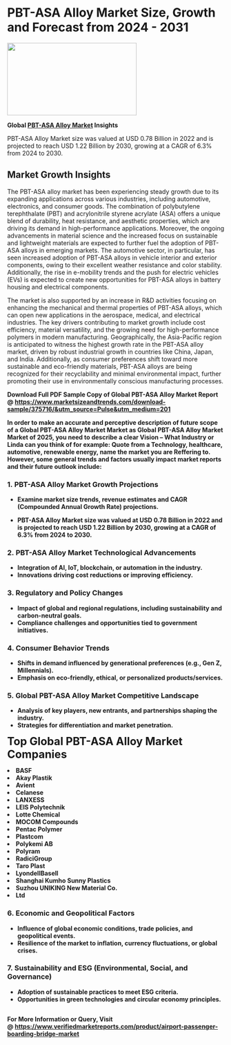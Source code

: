 <H1>PBT-ASA Alloy Market Size, Growth and Forecast from 2024 - 2031</H1><img class="aligncenter size-medium wp-image-584254" src="https://thirdeyenews.in/wp-content/uploads/2024/09/Global-Market-Research-300x168.jpeg" alt="" width="300" height="168" /><p><strong>Global&nbsp;<a href="https://www.marketsizeandtrends.com/download-sample/375716/&amp;utm_source=Pulse&amp;utm_medium=201">PBT-ASA Alloy Market</a> Insights</strong></p><p>PBT-ASA Alloy Market size was valued at USD 0.78 Billion in 2022 and is projected to reach USD 1.22 Billion by 2030, growing at a CAGR of 6.3% from 2024 to 2030.</p><p><h2>Market Growth Insights</h2> <p>The PBT-ASA alloy market has been experiencing steady growth due to its expanding applications across various industries, including automotive, electronics, and consumer goods. The combination of polybutylene terephthalate (PBT) and acrylonitrile styrene acrylate (ASA) offers a unique blend of durability, heat resistance, and aesthetic properties, which are driving its demand in high-performance applications. Moreover, the ongoing advancements in material science and the increased focus on sustainable and lightweight materials are expected to further fuel the adoption of PBT-ASA alloys in emerging markets. The automotive sector, in particular, has seen increased adoption of PBT-ASA alloys in vehicle interior and exterior components, owing to their excellent weather resistance and color stability. Additionally, the rise in e-mobility trends and the push for electric vehicles (EVs) is expected to create new opportunities for PBT-ASA alloys in battery housing and electrical components.</p> <p><strong></strong></p> <p>The market is also supported by an increase in R&D activities focusing on enhancing the mechanical and thermal properties of PBT-ASA alloys, which can open new applications in the aerospace, medical, and electrical industries. The key drivers contributing to market growth include cost efficiency, material versatility, and the growing need for high-performance polymers in modern manufacturing. Geographically, the Asia-Pacific region is anticipated to witness the highest growth rate in the PBT-ASA alloy market, driven by robust industrial growth in countries like China, Japan, and India. Additionally, as consumer preferences shift toward more sustainable and eco-friendly materials, PBT-ASA alloys are being recognized for their recyclability and minimal environmental impact, further promoting their use in environmentally conscious manufacturing processes.</p> <p><strong></p><p><span class=""><strong>Download Full PDF Sample Copy of Global PBT-ASA Alloy Market Report</strong> @ <a href="https://www.marketsizeandtrends.com/download-sample/375716/&amp;utm_source=Pulse&amp;utm_medium=201" target="_blank">https://www.marketsizeandtrends.com/download-sample/375716/&amp;utm_source=Pulse&amp;utm_medium=201</a></span></p><p>In order to make an accurate and perceptive description of future scope of a Global&nbsp;PBT-ASA Alloy Market Market as Global&nbsp;PBT-ASA Alloy Market Market of 2025, you need to describe a clear Vision &ndash; What Industry or Linda can you think of for example: Quote from a Technology, healthcare, automotive, renewable energy, name the market you are Reffering to. However, some general trends and factors usually impact market reports and their future outlook include:</p><h3>1.&nbsp;<strong>PBT-ASA Alloy Market Growth Projections</strong></h3><ul><li>Examine market size trends, revenue estimates and CAGR (Compounded Annual Growth Rate) projections.</li><li><p>PBT-ASA Alloy Market size was valued at USD 0.78 Billion in 2022 and is projected to reach USD 1.22 Billion by 2030, growing at a CAGR of 6.3% from 2024 to 2030.</p></li></ul><h3>2.&nbsp;<strong>PBT-ASA Alloy Market Technological Advancements</strong></h3><ul><li>Integration of AI, IoT, blockchain, or automation in the industry.</li><li>Innovations driving cost reductions or improving efficiency.</li></ul><h3>3.&nbsp;<strong>Regulatory and Policy Changes</strong></h3><ul><li>Impact of global and regional regulations, including sustainability and carbon-neutral goals.</li><li>Compliance challenges and opportunities tied to government initiatives.</li></ul><h3>4.&nbsp;<strong>Consumer Behavior Trends</strong></h3><ul><li>Shifts in demand influenced by generational preferences (e.g., Gen Z, Millennials).</li><li>Emphasis on eco-friendly, ethical, or personalized products/services.</li></ul><h3>5.&nbsp;<strong>Global PBT-ASA Alloy Market Competitive Landscape</strong></h3><ul><li>Analysis of key players, new entrants, and partnerships shaping the industry.</li><li>Strategies for differentiation and market penetration.</li></ul><p data-pm-slice="1 1 []"><span style="color: inherit; font-family: inherit; font-size: 25px;">Top Global PBT-ASA Alloy Market Companies</span></p><div class="" data-test-id=""><p><li>BASF</li><li> Akay Plastik</li><li> Avient</li><li> Celanese</li><li> LANXESS</li><li> LEIS Polytechnik</li><li> Lotte Chemical</li><li> MOCOM Compounds</li><li> Pentac Polymer</li><li> Plastcom</li><li> Polykemi AB</li><li> Polyram</li><li> RadiciGroup</li><li> Taro Plast</li><li> LyondellBasell</li><li> Shanghai Kumho Sunny Plastics</li><li> Suzhou UNIKING New Material Co.</li><li> Ltd</li></p></div><h3>6.&nbsp;<strong>Economic and Geopolitical Factors</strong></h3><ul><li>Influence of global economic conditions, trade policies, and geopolitical events.</li><li>Resilience of the market to inflation, currency fluctuations, or global crises.</li></ul><h3>7.&nbsp;<strong>Sustainability and ESG (Environmental, Social, and Governance)</strong></h3><ul><li>Adoption of sustainable practices to meet ESG criteria.</li><li>Opportunities in green technologies and circular economy principles.</li></ul><h2><strong style="font-size: 14px;">For More Information or Query, Visit @&nbsp;</strong><a style="background-color: #ffffff; font-size: 14px;" href="https://www.marketsizeandtrends.com/report/pbt-asa-alloy-market/" target="_blank">https://www.verifiedmarketreports.com/product/airport-passenger-boarding-bridge-market</a></h2>